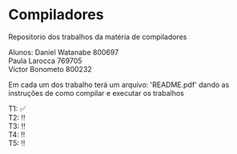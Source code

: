 # Compiladores
Repositorio dos trabalhos da matéria de compiladores

Alunos:
Daniel Watanabe 800697 <br>
Paula Larocca 769705 <br>
Victor Bonometo 800232 <br>

Em cada um dos trabalho terá um arquivo: 'README.pdf' dando as instruções de como compilar e executar os trabalhos

T1:  :white_check_mark: <br>
T2:   :bangbang:  <br>
T3:   :bangbang:  <br>
T4:   :bangbang:  <br>
T5:   :bangbang:  <br>
